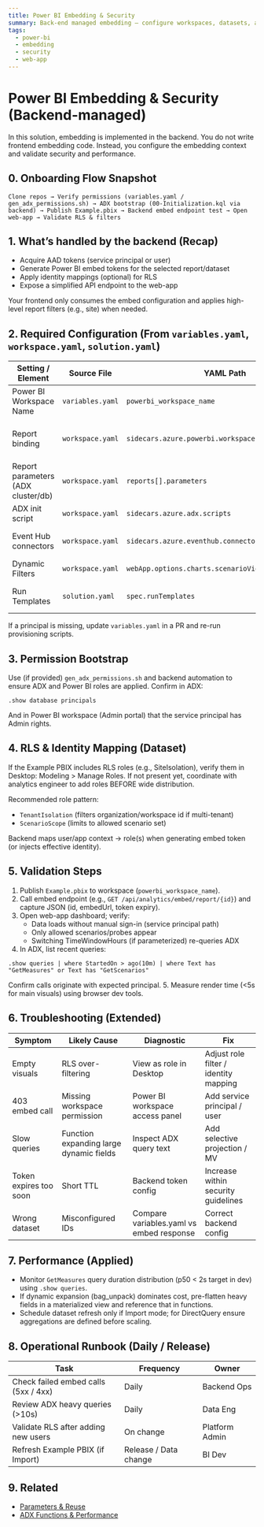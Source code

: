 ```yaml
---
title: Power BI Embedding & Security
summary: Back-end managed embedding — configure workspaces, datasets, and RLS; validate filters and performance.
tags:
  - power-bi
  - embedding
  - security
  - web-app
---
```


# Power BI Embedding & Security (Backend-managed)

In this solution, embedding is implemented in the backend. You do not write frontend embedding code. Instead, you configure the embedding context and validate security and performance.

## 0. Onboarding Flow Snapshot

```
Clone repos → Verify permissions (variables.yaml / gen_adx_permissions.sh) → ADX bootstrap (00-Initialization.kql via backend) → Publish Example.pbix → Backend embed endpoint test → Open web-app → Validate RLS & filters
```

## 1. What’s handled by the backend (Recap)

- Acquire AAD tokens (service principal or user)
- Generate Power BI embed tokens for the selected report/dataset
- Apply identity mappings (optional) for RLS
- Expose a simplified API endpoint to the web-app

Your frontend only consumes the embed configuration and applies high-level report filters (e.g., site) when needed.

## 2. Required Configuration (From `variables.yaml`, `workspace.yaml`, `solution.yaml`)

| Setting / Element | Source File | YAML Path | Notes |
|-------------------|-------------|-----------|-------|
| Power BI Workspace Name | `variables.yaml` | `powerbi_workspace_name` | Target workspace for Example report |
| Report binding | `workspace.yaml` | `sidecars.azure.powerbi.workspace.reports` | Ensures Example.pbix deployed with parameters |
| Report parameters (ADX cluster/db) | `workspace.yaml` | `reports[].parameters` | Provide `ADX_Cluster`, `ADX_Database` values |
| ADX init script | `workspace.yaml` | `sidecars.azure.adx.scripts` | Executes `00-Initialization.kql` |
| Event Hub connectors | `workspace.yaml` | `sidecars.azure.eventhub.connectors` | Stream simulation outputs into ADX tables |
| Dynamic Filters | `workspace.yaml` | `webApp.options.charts.scenarioView.dynamicFilters` | Auto apply `LastSimulationRun` |
| Run Templates | `solution.yaml` | `spec.runTemplates` | Provide simulation & ETL context for data feeding report |

If a principal is missing, update `variables.yaml` in a PR and re-run provisioning scripts.

## 3. Permission Bootstrap

Use (if provided) `gen_adx_permissions.sh` and backend automation to ensure ADX and Power BI roles are applied. Confirm in ADX:
```kusto
.show database principals
```
And in Power BI workspace (Admin portal) that the service principal has Admin rights.

## 4. RLS & Identity Mapping (Dataset)

If the Example PBIX includes RLS roles (e.g., SiteIsolation), verify them in Desktop: Modeling > Manage Roles. If not present yet, coordinate with analytics engineer to add roles BEFORE wide distribution.

Recommended role pattern:
- `TenantIsolation` (filters organization/workspace id if multi-tenant)
- `ScenarioScope` (limits to allowed scenario set)

Backend maps user/app context → role(s) when generating embed token (or injects effective identity).

## 5. Validation Steps

1. Publish `Example.pbix` to workspace (`powerbi_workspace_name`).
2. Call embed endpoint (e.g., `GET /api/analytics/embed/report/{id}`) and capture JSON (id, embedUrl, token expiry).
3. Open web-app dashboard; verify:
   - Data loads without manual sign-in (service principal path)
   - Only allowed scenarios/probes appear
   - Switching TimeWindowHours (if parameterized) re-queries ADX
4. In ADX, list recent queries:
```kusto
.show queries | where StartedOn > ago(10m) | where Text has "GetMeasures" or Text has "GetScenarios"
```
Confirm calls originate with expected principal.
5. Measure render time (<5s for main visuals) using browser dev tools.

## 6. Troubleshooting (Extended)

| Symptom | Likely Cause | Diagnostic | Fix |
|---------|--------------|-----------|-----|
| Empty visuals | RLS over-filtering | View as role in Desktop | Adjust role filter / identity mapping |
| 403 embed call | Missing workspace permission | Power BI workspace access panel | Add service principal / user |
| Slow queries | Function expanding large dynamic fields | Inspect ADX query text | Add selective projection / MV |
| Token expires too soon | Short TTL | Backend token config | Increase within security guidelines |
| Wrong dataset | Misconfigured IDs | Compare variables.yaml vs embed response | Correct backend config |

## 7. Performance (Applied)

- Monitor `GetMeasures` query duration distribution (p50 < 2s target in dev) using `.show queries`.
- If dynamic expansion (bag_unpack) dominates cost, pre-flatten heavy fields in a materialized view and reference that in functions.
- Schedule dataset refresh only if Import mode; for DirectQuery ensure aggregations are defined before scaling.

## 8. Operational Runbook (Daily / Release)

| Task | Frequency | Owner |
|------|-----------|-------|
| Check failed embed calls (5xx / 4xx) | Daily | Backend Ops |
| Review ADX heavy queries (>10s) | Daily | Data Eng |
| Validate RLS after adding new users | On change | Platform Admin |
| Refresh Example PBIX (if Import) | Release / Data change | BI Dev |

## 9. Related

- [Parameters & Reuse](./power-bi-parameters.md)
- [ADX Functions & Performance](./adx-functions-performance.md)
